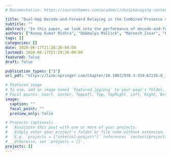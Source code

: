 ```yaml
---
# Documentation: https://sourcethemes.com/academic/docs/managing-content/

title: "Dual-Hop Decode-and-Forward Relaying in the Combined Presence of CEE and RFI: Performance Analysis and Comparison"
subtitle: ""
abstract: "In this paper, we look into the performance of decode-and-forward (DF) relaying system in the presence of both channel estimation error (CEE) and radio frequency impairments (RFI). We have sub-divided the analysis into different cases based on the presence of RFI at the relay, source and destination. First, the end-to-end signal-to-noise-plus-distortion-and-error ratio (SNDER) expression is derived, followed by an exact closed-form outage probability (OP) expression for Nakagami-m fading channel. As a special case, the OP analysis for Rayleigh fading channel is also provided. From the derived expressions, the relation amongst CEE and RFI is analyzed. For a complete study, the high SNR analysis of the derived equations is also carried out. The analytical results have been verified using the Monte Carlo simulations. Intriguing results are presented with the help of plots shown in the numerical analysis. Here, we have presented plots which deal with different channel conditions. Further, plots comparing symmetric and asymmetric channels are also presented."
authors: ["Anoop Kumar Mishra", "Debmalya Mallick", "Mareesh Issar", "Poonam Singh"]
tags: []
categories: []
date: 2020-06-17T21:28:36-04:00
lastmod: 2020-06-17T21:28:36-04:00
featured: false
draft: false

publication_types: ["5"]
url_pdf: "https://link.springer.com/chapter/10.1007/978-3-319-67235-9_10"

# Featured image
# To use, add an image named `featured.jpg/png` to your page's folder.
# Focal points: Smart, Center, TopLeft, Top, TopRight, Left, Right, BottomLeft, Bottom, BottomRight.
image:
  caption: ""
  focal_point: ""
  preview_only: false

# Projects (optional).
#   Associate this post with one or more of your projects.
#   Simply enter your project's folder or file name without extension.
#   E.g. `projects = ["internal-project"]` references `content/project/deep-learning/index.md`.
#   Otherwise, set `projects = []`.
projects: []
---
```

